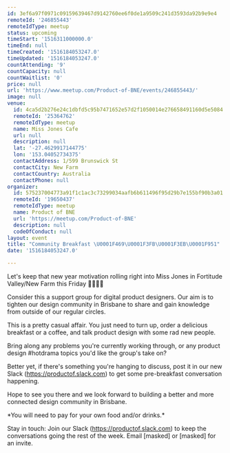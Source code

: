 ```yaml
---
id: 3ef6a97f0971c09159639467d9142760ee6f0de1a9509c241d3593da92b9e9e4
remoteId: '246855443'
remoteIdType: meetup
status: upcoming
timeStart: '1516311000000.0'
timeEnd: null
timeCreated: '1516184053247.0'
timeUpdated: '1516184053247.0'
countAttending: '9'
countCapacity: null
countWaitlist: '0'
price: null
url: 'https://www.meetup.com/Product-of-BNE/events/246855443/'
image: null
venue:
  id: 4ca5d2b276e24c1dbfd5c95b7471652e57d2f1050014e276658491160d5e5084
  remoteId: '25364762'
  remoteIdType: meetup
  name: Miss Jones Cafe
  url: null
  description: null
  lat: '-27.4629917144775'
  lon: '153.04052734375'
  contactAddress: 1/599 Brunswick St
  contactCity: New Farm
  contactCountry: Australia
  contactPhone: null
organizer:
  id: 575237004773a91f1c1ac3c73299034aafb6b611496f95d29b7e155bf90b3a01
  remoteId: '19650437'
  remoteIdType: meetup
  name: Product of BNE
  url: 'https://meetup.com/Product-of-BNE'
  description: null
  codeOfConduct: null
layout: event
title: "Community Breakfast \U0001F469\U0001F3FB‍\U0001F3EB\U0001F951"
date: '1516184053247.0'

---
```

<p>Let's keep that new year motivation rolling right into Miss Jones in Fortitude Valley/New Farm this Friday 👩🏻‍🏫🥑</p> <p>Consider this a support group for digital product designers. Our aim is to tighten our design community in Brisbane to share and gain knowledge from outside of our regular circles.</p> <p>This is a pretty casual affair. You just need to turn up, order a delicious breakfast or a coffee, and talk product design with some rad new people.</p> <p>Bring along any problems you're currently working through, or any product design #hotdrama topics you'd like the group's take on?</p> <p>Better yet, if there's something you're hanging to discuss, post it in our new Slack (<a href="https://productof.slack.com" class="linkified">https://productof.slack.com</a>) to get some pre-breakfast conversation happening.</p> <p>Hope to see you there and we look forward to building a better and more connected design community in Brisbane.</p> <p>*You will need to pay for your own food and/or drinks.*</p> <p>Stay in touch: Join our Slack (<a href="https://productof.slack.com" class="linkified">https://productof.slack.com</a>) to keep the conversations going the rest of the week. Email [masked] or [masked] for an invite.</p> 
